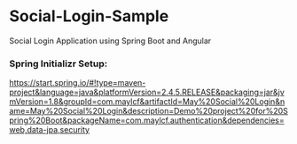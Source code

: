 # Social-Login-Sample
Social Login Application using Spring Boot and Angular

### Spring Initializr Setup:

https://start.spring.io/#!type=maven-project&language=java&platformVersion=2.4.5.RELEASE&packaging=jar&jvmVersion=1.8&groupId=com.maylcf&artifactId=May%20Social%20Login&name=May%20Social%20Login&description=Demo%20project%20for%20Spring%20Boot&packageName=com.maylcf.authentication&dependencies=web,data-jpa,security
